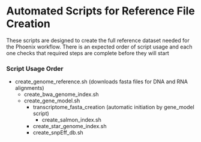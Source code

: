 # Automated Scripts for Reference File Creation

These scripts are designed to create the full reference dataset needed for the Phoenix workflow. There is an expected order of script usage and each one checks that required steps are complete before they will start

### Script Usage Order
* create_genome_reference.sh (downloads fasta files for DNA and RNA alignments)
  * create_bwa_genome_index.sh
  * create_gene_model.sh
    * transcriptome_fasta_creation (automatic initiation by gene_model script)
      * create_salmon_index.sh
    * create_star_genome_index.sh 
    * create_snpEff_db.sh 
